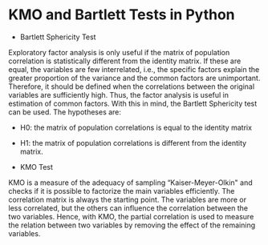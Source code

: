 # KMO and Bartlett Tests in Python

- Bartlett Sphericity Test

Exploratory factor analysis is only useful if the matrix of population 
correlation is statistically different from the identity matrix. 
If these are equal, the variables are few interrelated, i.e., the specific 
factors explain the greater proportion of the variance and the common factors
are unimportant. Therefore, it should be defined when the correlations 
between the original variables are sufficiently high. 
Thus, the factor analysis is useful in estimation of common factors. 
With this in mind, the Bartlett Sphericity test can be used. The hypotheses are:

- H0: the matrix of population correlations is equal to the identity matrix
- H1: the matrix of population correlations is different from the identity matrix.


- KMO Test

KMO is a measure of the adequacy of sampling “Kaiser-Meyer-Olkin" and checks 
if it is possible to factorize the main variables efficiently.
The correlation matrix is always the starting point. The variables are more or
less correlated, but the others can influence the correlation between the two 
variables. Hence, with KMO, the partial correlation is used to measure the 
relation between two variables by removing the effect of the remaining variables.

